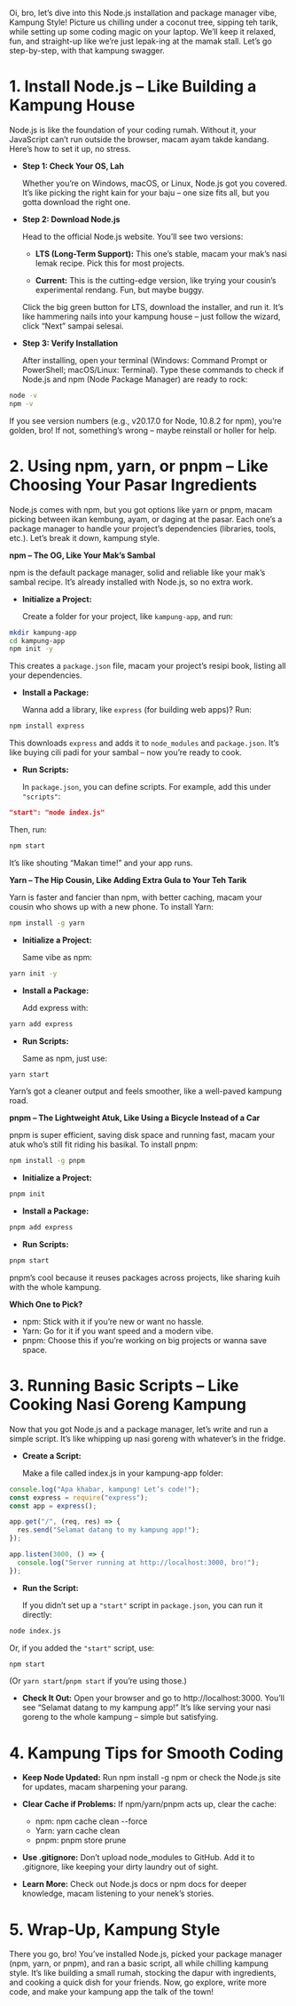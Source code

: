 Oi, bro, let’s dive into this Node.js installation and package manager vibe, Kampung Style! Picture us chilling under a coconut tree, sipping teh tarik, while setting up some coding magic on your laptop. We’ll keep it relaxed, fun, and straight-up like we’re just lepak-ing at the mamak stall. Let’s go step-by-step, with that kampung swagger.

# 1. Install Node.js – Like Building a Kampung House

Node.js is like the foundation of your coding rumah. Without it, your JavaScript can’t run outside the browser, macam ayam takde kandang. Here’s how to set it up, no stress.

* **Step 1: Check Your OS, Lah**

  Whether you’re on Windows, macOS, or Linux, Node.js got you covered. It’s like picking the right kain for your baju – one size fits all, but you gotta download the right one.

* **Step 2: Download Node.js**

  Head to the official Node.js website. You’ll see two versions:

   * **LTS (Long-Term Support):** This one’s stable, macam your mak’s nasi lemak recipe. Pick this for most projects.
  
   * **Current:** This is the cutting-edge version, like trying your cousin’s experimental rendang. Fun, but maybe buggy.
  
  Click the big green button for LTS, download the installer, and run it. It’s like hammering nails into your kampung house – just follow the wizard, click “Next” sampai selesai.

* **Step 3: Verify Installation**
  
  After installing, open your terminal (Windows: Command Prompt or PowerShell; macOS/Linux: Terminal). Type these commands to check if Node.js and npm (Node Package Manager) are ready to rock:

```bash
node -v
npm -v
```
  
  If you see version numbers (e.g., v20.17.0 for Node, 10.8.2 for npm), you’re golden, bro! If not, something’s wrong – maybe reinstall or holler for help.

# 2. Using npm, yarn, or pnpm – Like Choosing Your Pasar Ingredients

Node.js comes with npm, but you got options like yarn or pnpm, macam picking between ikan kembung, ayam, or daging at the pasar. Each one’s a package manager to handle your project’s dependencies (libraries, tools, etc.). Let’s break it down, kampung style.

**npm – The OG, Like Your Mak’s Sambal**

npm is the default package manager, solid and reliable like your mak’s sambal recipe. It’s already installed with Node.js, so no extra work.

* **Initialize a Project:**

  Create a folder for your project, like `kampung-app`, and run:

```bash
mkdir kampung-app
cd kampung-app
npm init -y
```
  
  This creates a `package.json` file, macam your project’s resipi book, listing all your dependencies.

* **Install a Package:**

  Wanna add a library, like `express` (for building web apps)? Run:

```bash
npm install express
```

This downloads `express` and adds it to `node_modules` and `package.json`. It’s like buying cili padi for your sambal – now you’re ready to cook.

* **Run Scripts:**

  In `package.json`, you can define scripts. For example, add this under `"scripts"`:

```json
"start": "node index.js"
```
  
  Then, run:

```bash
npm start
```
  
  It’s like shouting “Makan time!” and your app runs.

**Yarn – The Hip Cousin, Like Adding Extra Gula to Your Teh Tarik**

Yarn is faster and fancier than npm, with better caching, macam your cousin who shows up with a new phone. To install Yarn:

```bash
npm install -g yarn
```

* **Initialize a Project:**

  Same vibe as npm:

```bash
yarn init -y
```

* **Install a Package:**

  Add express with:

```bash
yarn add express
```

* **Run Scripts:**

  Same as npm, just use:

```bash
yarn start
```

Yarn’s got a cleaner output and feels smoother, like a well-paved kampung road.

**pnpm – The Lightweight Atuk, Like Using a Bicycle Instead of a Car**

pnpm is super efficient, saving disk space and running fast, macam your atuk who’s still fit riding his basikal. To install pnpm:

```bash
npm install -g pnpm
```

* **Initialize a Project:**

```bash
pnpm init
```

* **Install a Package:**

```bash
pnpm add express
```

* **Run Scripts:**

```bash
pnpm start
```

pnpm’s cool because it reuses packages across projects, like sharing kuih with the whole kampung.

**Which One to Pick?**

* npm: Stick with it if you’re new or want no hassle.
* Yarn: Go for it if you want speed and a modern vibe.
* pnpm: Choose this if you’re working on big projects or wanna save space.

# 3. Running Basic Scripts – Like Cooking Nasi Goreng Kampung
  Now that you got Node.js and a package manager, let’s write and run a simple script. It’s like whipping up nasi goreng with whatever’s in the fridge.

* **Create a Script:**

  Make a file called index.js in your kampung-app folder:

```javascript
console.log("Apa khabar, kampung! Let’s code!");
const express = require("express");
const app = express();

app.get("/", (req, res) => {
  res.send("Selamat datang to my kampung app!");
});

app.listen(3000, () => {
  console.log("Server running at http://localhost:3000, bro!");
});
```

* **Run the Script:**

  If you didn’t set up a `"start"` script in `package.json`, you can run it directly:

```bash
node index.js
```

  Or, if you added the `"start"` script, use:

```bash
npm start
```

  (Or `yarn start`/`pnpm start` if you’re using those.)

* **Check It Out:**
Open your browser and go to http://localhost:3000. You’ll see “Selamat datang to my kampung app!” It’s like serving your nasi goreng to the whole kampung – simple but satisfying.

# 4. Kampung Tips for Smooth Coding

* **Keep Node Updated:** Run npm install -g npm or check the Node.js site for updates, macam sharpening your parang.

* **Clear Cache if Problems:** If npm/yarn/pnpm acts up, clear the cache:
  * npm: npm cache clean --force
  * Yarn: yarn cache clean
  * pnpm: pnpm store prune

* **Use .gitignore:** Don’t upload node_modules to GitHub. Add it to .gitignore, like keeping your dirty laundry out of sight.

* **Learn More:** Check out Node.js docs or npm docs for deeper knowledge, macam listening to your nenek’s stories.

# 5. Wrap-Up, Kampung Style

There you go, bro! You’ve installed Node.js, picked your package manager (npm, yarn, or pnpm), and ran a basic script, all while chilling kampung style. It’s like building a small rumah, stocking the dapur with ingredients, and cooking a quick dish for your friends. Now, go explore, write more code, and make your kampung app the talk of the town!

